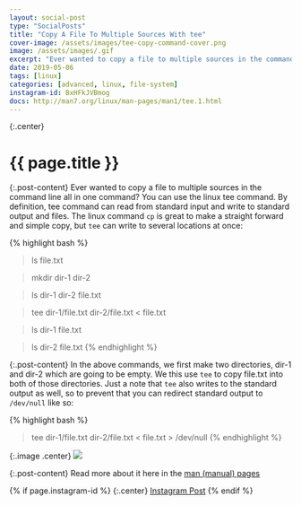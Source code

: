 ```yaml
---
layout: social-post
type: "SocialPosts"
title: "Copy A File To Multiple Sources With tee"
cover-image: /assets/images/tee-copy-command-cover.png
image: /assets/images/.gif
excerpt: "Ever wanted to copy a file to multiple sources in the command line all in one command? You can use the linux tee command."
date: 2019-05-06
tags: [linux]
categories: [advanced, linux, file-system]
instagram-id: BxHFkJVBmog
docs: http://man7.org/linux/man-pages/man1/tee.1.html
---
```

{:.center}
# {{ page.title }}

{:.post-content}
Ever wanted to copy a file to multiple sources in the command line all in one command? You can use the linux tee command.
By definition, tee command can read from standard input and write to standard output and files.
The linux command `cp` is great to make a straight forward and simple copy, but
`tee` can write to several locations at once:

{% highlight bash %}
> ls
file.txt

> mkdir dir-1 dir-2

> ls
dir-1    dir-2    file.txt

> tee dir-1/file.txt dir-2/file.txt < file.txt

> ls dir-1
file.txt

> ls dir-2
file.txt
{% endhighlight %}

{:.post-content}
In the above commands, we first make two directories, dir-1 and dir-2 which
are going to be empty. We this use `tee` to copy file.txt into both
of those directories. Just a note that `tee` also writes to the standard output as
well, so to prevent that you can redirect standard output to `/dev/null`
like so:

{% highlight bash %}
> tee dir-1/file.txt dir-2/file.txt < file.txt > /dev/null
{% endhighlight %}

{:.image .center}
![]({{page.image}})

{:.post-content}
Read more about it here in the <a href="{{page.docs}}" target="_blank">man (manual) pages</a>

{% if page.instagram-id %}
{:.center}
<a class="insta-link" href="https://www.instagram.com/p/{{page.instagram-id}}" target="_blank">Instagram Post</a>
{% endif %}

